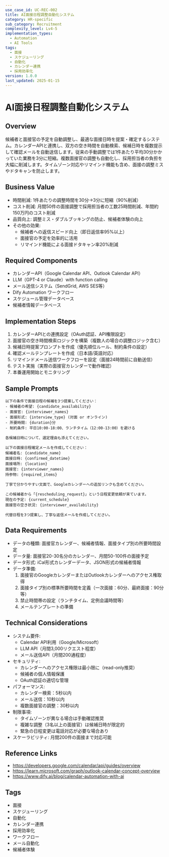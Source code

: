 ```yaml
---
use_case_id: UC-REC-002
title: AI面接日程調整自動化システム
category: HR-specific
sub_category: Recruitment
complexity_level: Lv4-5
implementation_types:
  - Automation
  - AI Tools
tags:
  - 面接
  - スケジューリング
  - 自動化
  - カレンダー連携
  - 採用効率化
version: 1.0.0
last_updated: 2025-01-15
---
```


# AI面接日程調整自動化システム

## Overview

候補者と面接官の予定を自動調整し、最適な面接日時を提案・確定するシステム。カレンダーAPIと連携し、双方の空き時間を自動検索、候補日時を複数提示して確認メールを自動送信します。従来の手動調整では1件あたり平均30分かかっていた業務を3分に短縮。複数面接官の調整も自動化し、採用担当者の負担を大幅に削減します。タイムゾーン対応やリマインド機能も含め、面接の調整ミスやドタキャンを防止します。

## Business Value

- 時間削減: 1件あたりの調整時間を30分→3分に短縮（90%削減）
- コスト削減: 月間50件の面接調整で採用担当者の工数25時間削減、年間約150万円のコスト削減
- 品質向上: 調整ミス・ダブルブッキングの防止、候補者体験の向上
- その他の効果:
  - 候補者への返信スピード向上（即日返信率95%以上）
  - 面接官の予定を効率的に活用
  - リマインド機能による面接ドタキャン率20%削減

## Required Components

- カレンダーAPI（Google Calendar API、Outlook Calendar API）
- LLM（GPT-4 or Claude）with function calling
- メール送信システム（SendGrid, AWS SES等）
- Dify Automation ワークフロー
- スケジュール管理データベース
- 候補者情報データベース

## Implementation Steps

1. カレンダーAPIとの連携設定（OAuth認証、API権限設定）
2. 面接官の空き時間検索ロジックを構築（複数人の場合の調整ロジック含む）
3. 候補日時提案プロンプトを作成（優先順位ルール、制約条件の設定）
4. 確認メールテンプレートを作成（日本語/英語対応）
5. リマインドメール送信ワークフローを設定（面接24時間前に自動送信）
6. テスト実施（実際の面接官カレンダーで動作確認）
7. 本番運用開始とモニタリング

## Sample Prompts

```
以下の条件で面接日程の候補を3つ提案してください：
- 候補者の希望: {candidate_availability}
- 面接官: {interviewer_names}
- 面接形式: {interview_type} (対面 or オンライン)
- 所要時間: {duration}分
- 制約条件: 平日10:00-18:00、ランチタイム（12:00-13:00）を避ける

各候補日時について、選定理由も添えてください。
```

```
以下の面接日程確定メールを作成してください：
候補者名: {candidate_name}
面接日時: {confirmed_datetime}
面接場所: {location}
面接官: {interviewer_names}
持参物: {required_items}

丁寧で分かりやすい文面で、Googleカレンダーへの追加リンクも含めてください。
```

```
この候補者から「{rescheduling_request}」という日程変更依頼が来ています。
現在の予定: {current_schedule}
面接官の空き状況: {interviewer_availability}

代替日程を3つ提案し、丁寧な返信メールを作成してください。
```

## Data Requirements

- データの種類: 面接官カレンダー、候補者情報、面接タイプ別の所要時間設定
- データ量: 面接官20-30名分のカレンダー、月間50-100件の面接予定
- データ形式: iCal形式カレンダーデータ、JSON形式の候補者情報
- データ準備:
  1. 面接官のGoogleカレンダーまたはOutlookカレンダーへのアクセス権取得
  2. 面接タイプ別の標準所要時間を定義（一次面接：60分、最終面接：90分等）
  3. 禁止時間帯の設定（ランチタイム、定例会議時間等）
  4. メールテンプレートの準備

## Technical Considerations

- システム要件:
  - Calendar API利用（Google/Microsoft）
  - LLM API（月間3,000リクエスト程度）
  - メール送信API（月間200通程度）
- セキュリティ:
  - カレンダーへのアクセス権限は最小限に（read-only推奨）
  - 候補者の個人情報保護
  - OAuth認証の適切な管理
- パフォーマンス:
  - カレンダー検索：5秒以内
  - メール送信：10秒以内
  - 複数面接官の調整：30秒以内
- 制限事項:
  - タイムゾーンが異なる場合は手動確認推奨
  - 複雑な調整（3名以上の面接官）は候補日時が限定的
  - 緊急の日程変更は電話対応が必要な場合あり
- スケーラビリティ: 月間200件の面接まで対応可能

## Reference Links

- https://developers.google.com/calendar/api/guides/overview
- https://learn.microsoft.com/graph/outlook-calendar-concept-overview
- https://www.dify.ai/blog/calendar-automation-with-ai

## Tags

- 面接
- スケジューリング
- 自動化
- カレンダー連携
- 採用効率化
- ワークフロー
- メール自動化
- 候補者体験
